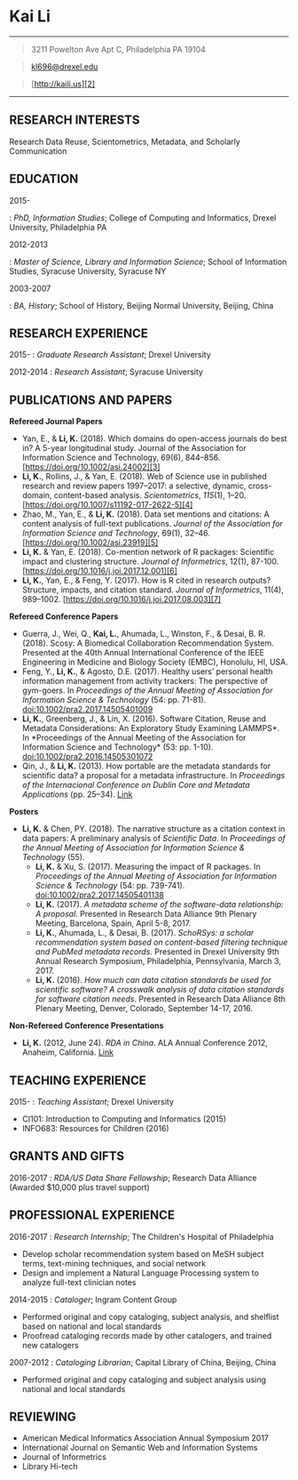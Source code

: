 
Kai Li
=============

---- 

> 3211 Powelton Ave Apt C, Philadelphia PA 19104

> [kl696@drexel.edu][1]

> [http://kaili.us][2]

---- 

RESEARCH INTERESTS
---- 

Research Data Reuse, Scientometrics, Metadata, and Scholarly Communication

EDUCATION
---- 

2015-

:  *PhD, Information Studies*; College of Computing and Informatics, Drexel University, Philadelphia PA

2012-2013

:  *Master of Science, Library and Information Science*; School of Information Studies, Syracuse University, Syracuse NY

2003-2007

:  *BA, History*; School of History, Beijing Normal University, Beijing, China

RESEARCH EXPERIENCE
---- 

2015-
:  *Graduate Research Assistant*; Drexel University

2012-2014
:  *Research Assistant*; Syracuse University

PUBLICATIONS AND PAPERS
---- 

**Refereed Journal Papers**

  * Yan, E., & **Li, K.** (2018). Which domains do open-access journals do best in? A 5-year longitudinal study. Journal of the Association for Information Science and Technology, 69(6), 844–856. [https://doi.org/10.1002/asi.24002][3]
  * **Li, K.**, Rollins, J., & Yan, E. (2018). Web of Science use in published research and review papers 1997–2017: a selective, dynamic, cross-domain, content-based analysis. *Scientometrics*, *115*(1), 1–20. [https://doi.org/10.1007/s11192-017-2622-5][4]
  * Zhao, M., Yan, E., & **Li, K.** (2018). Data set mentions and citations: A content analysis of full-text publications. *Journal of the Association for Information Science and Technology*, 69(1), 32–46. [https://doi.org/10.1002/asi.23919][5]
  * **Li, K.** & Yan, E. (2018). Co-mention network of R packages: Scientific impact and clustering structure. *Journal of Informetrics*, 12(1), 87-100. [https://doi.org/10.1016/j.joi.2017.12.001][6]
  * **Li, K.**, Yan, E., & Feng, Y. (2017). How is R cited in research outputs? Structure, impacts, and citation standard. *Journal of Informetrics*, 11(4), 989–1002. [https://doi.org/10.1016/j.joi.2017.08.003][7]

**Refereed Conference Papers**

  * Guerra, J., Wei, Q., **Kai, L.**, Ahumada, L., Winston, F., & Desai, B. R. (2018). Scosy: A Biomedical Collaboration Recommendation System. Presented at the 40th Annual International Conference of the IEEE Engineering in Medicine and Biology Society (EMBC), Honolulu, HI, USA.
  * Feng, Y., **Li, K.**, & Agosto, D.E. (2017). Healthy users’ personal health information management from activity trackers: The perspective of gym-goers. In *Proceedings of the Annual Meeting of Association for Information Science & Technology* (54: pp. 71-81). [doi:10.1002/pra2.2017.14505401009][8]
  * **Li, K.**, Greenberg, J., & Lin, X. (2016). Software Citation, Reuse and Metadata Considerations: An Exploratory Study Examining LAMMPS*. In *Proceedings of the Annual Meeting of the Association for Information Science and Technology\* (53: pp. 1-10). [doi:10.1002/pra2.2016.14505301072][9]
  * Qin, J., & **Li, K.** (2013). How portable are the metadata standards for scientific data? a proposal for a metadata infrastructure. In *Proceedings of the Internacional Conference on Dublin Core and Metadata Applications* (pp. 25–34). [Link][10]

**Posters**

* **Li, K.** & Chen, PY. (2018). The narrative structure as a citation context in data papers: A preliminary analysis of *Scientific Data*. In *Proceedings of the Annual Meeting of Association for Information Science & Technology* (55). 
  * **Li, K.** & Xu, S. (2017). Measuring the impact of R packages. In *Proceedings of the Annual Meeting of Association for Information Science & Technology* (54: pp. 739-741). [doi:10.1002/pra2.2017.14505401138][11]
  * **Li, K.** (2017). *A metadata scheme of the software-data relationship: A proposal*. Presented in Research Data Alliance 9th Plenary Meeting, Barcelona, Spain, April 5-8, 2017.
  * **Li, K.**, Ahumada, L., & Desai, B. (2017). *SchoRSys: a scholar recommendation system based on content-based filtering technique and PubMed metadata records*. Presented in Drexel University 9th Annual Research Symposium, Philadelphia, Pennsylvania, March 3, 2017.
  * **Li, K.** (2016). *How much can data citation standards be used for scientific software? A crosswalk analysis of data citation standards for software citation needs*. Presented in Research Data Alliance 8th Plenary Meeting, Denver, Colorado, September 14-17, 2016.

**Non-Refereed Conference Presentations**

  * **Li, K.** (2012, June 24). *RDA in China*. ALA Annual Conference 2012, Anaheim, California. [Link][12]

TEACHING EXPERIENCE
---- 

2015-
:  *Teaching Assistant*; Drexel University

* CI101: Introduction to Computing and Informatics (2015)
* INFO683: Resources for Children (2016)

GRANTS AND GIFTS
---- 

2016-2017
:  *RDA/US Data Share Fellowship*; Research Data Alliance (Awarded $10,000 plus travel support)

PROFESSIONAL EXPERIENCE
---- 

2016-2017
: *Research Internship*; The Children's Hospital of Philadelphia

* Develop scholar recommendation system based on MeSH subject terms, text-mining techniques, and social network
* Design and implement a Natural Language Processing system to analyze full-text clinician notes

2014-2015
:  *Cataloger*; Ingram Content Group

* Performed original and copy cataloging, subject analysis, and shelflist based on national and local standards
* Proofread cataloging records made by other catalogers, and trained new catalogers

2007-2012
:  *Cataloging Librarian*; Capital Library of China, Beijing, China

* Performed original and copy cataloging and subject analysis using national and local standards

REVIEWING
---- 

- American Medical Informatics Association Annual Symposium 2017
- International Journal on Semantic Web and Information Systems
- Journal of Informetrics
- Library Hi-tech

[1]:	mailto:kl696@drexel.edu
[2]:	http://kaili.us
[3]:	https://doi.org/10.1002/asi.24002
[4]:	https://doi.org/10.1007/s11192-017-2622-5
[5]:	https://doi.org/10.1002/asi.23919
[6]:	https://doi.org/10.1016/j.joi.2017.12.001
[7]:	https://doi.org/10.1016/j.joi.2017.08.003
[8]:	http://onlinelibrary.wiley.com/doi/10.1002/pra2.2017.14505401009/full
[9]:	https://dl.acm.org/citation.cfm?id=3017519
[10]:	http://dcpapers.dublincore.org/pubs/article/viewFile/3670/1893
[11]:	http://onlinelibrary.wiley.com/doi/10.1002/pra2.2017.14505401138/full
[12]:	http://www.slideshare.net/islanderlee/rda-in-china